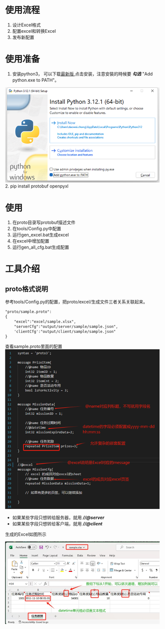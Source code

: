 # 使用流程
1. 设计Excel格式
2. 配置excel和转换Excel
3. 发布新配置

# 使用准备
1. 安装python3， 可以下载[最新版](https://www.python.org/ftp/python/3.12.1/python-3.12.1-amd64.exe),点击安装，注意安裝的時候要 ___勾选___ "Add python.exe to PATH"。
<img src="tools/install.png" alt="install" width="500"/>
2. pip install protobuf openpyxl

# 使用

1. 在proto目录写protobuf描述文件
2. 在tools/Config.py中配置
3. 运行gen_excel.bat生成excel
4. 在excel中增加配置
5. 运行gen_all_cfg.bat生成配置

# 工具介绍

## proto格式说明
参考tools/Config.py的配置，把proto/excel/生成文件三者关系关联起来。

```
"proto/sample.proto":
{
    "excel":"excel/sample.xlsx", 
    "serverCfg":"output/server/sample/sample.json", 
    'clientCfg':"output/client/sample/sample.json"
}
```
查看sample.proto里面的配置
<img src="tools/protobuf_tag.png" width="500"/>
- 如果某些字段只想转给服务器，就用 ***//@server***
- 如果某些字段只想转给客户端，就用 ***//@client***

生成的Excel如图所示

<img src="tools/excel.png" width="500"/>
